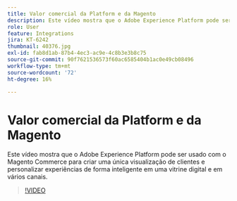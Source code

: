 ```yaml
---
title: Valor comercial da Platform e da Magento
description: Este vídeo mostra que o Adobe Experience Platform pode ser usado com o Magento Commerce para criar uma única visualização de clientes e personalizar experiências de forma inteligente em uma vitrine digital e em vários canais.
role: User
feature: Integrations
jira: KT-6242
thumbnail: 40376.jpg
exl-id: fab8d1ab-87b4-4ec3-ac9e-4c8b3e3b8c75
source-git-commit: 90f7621536573f60ac6585404b1ac0e49cb08496
workflow-type: tm+mt
source-wordcount: '72'
ht-degree: 16%

---
```


# Valor comercial da Platform e da Magento

Este vídeo mostra que o Adobe Experience Platform pode ser usado com o Magento Commerce para criar uma única visualização de clientes e personalizar experiências de forma inteligente em uma vitrine digital e em vários canais.

>[!VIDEO](https://video.tv.adobe.com/v/40376?quality=12&learn=on)

